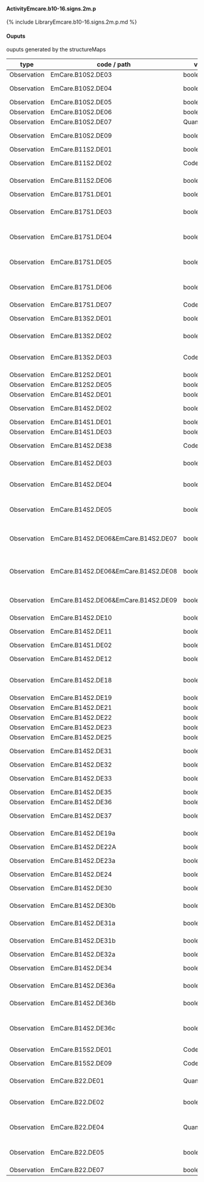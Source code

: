 #### ActivityEmcare.b10-16.signs.2m.p

{% include LibraryEmcare.b10-16.signs.2m.p.md %}
#### Ouputs

ouputs generated by the structureMaps

| type | code / path | valueType | Description |
|---|---|---|---|
| Observation | EmCare.B10S2.DE03 | boolean | Chest Indrawing |
| Observation | EmCare.B10S2.DE04 | boolean | Stridor in a calm child |
| Observation | EmCare.B10S2.DE05 | boolean | Wheezing |
| Observation | EmCare.B10S2.DE06 | boolean | Recurrent Wheeze |
| Observation | EmCare.B10S2.DE07 | Quantity | Oxygen Saturation |
| Observation | EmCare.B10S2.DE09 | boolean | Oxygen saturation not measured |
| Observation | EmCare.B11S2.DE01 | boolean | Sunken eyes |
| Observation | EmCare.B11S2.DE02 | CodeableConcept | Skin pinch of Abdomen |
| Observation | EmCare.B11S2.DE06 | boolean | Restless and Irritable |
| Observation | EmCare.B17S1.DE01 | boolean | Throat problem |
| Observation | EmCare.B17S1.DE03 | boolean | Specify Throat problem:Red (congested) throat |
| Observation | EmCare.B17S1.DE04 | boolean | Specify Throat problem:Exudate on Throat |
| Observation | EmCare.B17S1.DE05 | boolean | Specify Throat problem:Membrane on throat |
| Observation | EmCare.B17S1.DE06 | boolean | Enlarged tender lymph node(s) on front of the neck |
| Observation | EmCare.B17S1.DE07 | CodeableConcept | Ability to swallow |
| Observation | EmCare.B13S2.DE01 | boolean | Tender swelling behind the ear |
| Observation | EmCare.B13S2.DE02 | boolean | Pus Seen Draining from the Ear |
| Observation | EmCare.B13S2.DE03 | CodeableConcept | Pus Seen Draining from the Ear for how long? |
| Observation | EmCare.B12S2.DE01 | boolean | Stiff neck |
| Observation | EmCare.B12S2.DE05 | boolean | Runny nose |
| Observation | EmCare.B14S2.DE01 | boolean | Red eyes |
| Observation | EmCare.B14S2.DE02 | boolean | Pus Draining from Eye |
| Observation | EmCare.B14S1.DE01 | boolean | Skin Problem |
| Observation | EmCare.B14S1.DE03 | boolean | Eye Problem |
| Observation | EmCare.B14S2.DE38 | CodeableConcept | Oral Sores or Mouth Ulcers |
| Observation | EmCare.B14S2.DE03 | boolean | Clouding of the Cornea |
| Observation | EmCare.B14S2.DE04 | boolean | Is Clouding of the Cornea a new problem |
| Observation | EmCare.B14S2.DE05 | boolean | Has Clouding of the Cornea previously been treated |
| Observation | EmCare.B14S2.DE06&EmCare.B14S2.DE07 | boolean | Generalised or Localised Skin Problem:Generalised Skin Problem |
| Observation | EmCare.B14S2.DE06&EmCare.B14S2.DE08 | boolean | Generalised or Localised Skin Problem:Localised Skin Problem |
| Observation | EmCare.B14S2.DE06&EmCare.B14S2.DE09 | boolean | Generalised or Localised Skin Problem:No Problem |
| Observation | EmCare.B14S2.DE10 | boolean | Measles Rash |
| Observation | EmCare.B14S2.DE11 | boolean | Measles within the last 3 months |
| Observation | EmCare.B14S1.DE02 | boolean | Itchy skin |
| Observation | EmCare.B14S2.DE12 | boolean | Blisters, Sores or Pustules |
| Observation | EmCare.B14S2.DE18 | boolean | Papular Urticaria or Papular Pruritic Eruptions |
| Observation | EmCare.B14S2.DE19 | boolean | Ringworm (Tinea) |
| Observation | EmCare.B14S2.DE21 | boolean | Scabies |
| Observation | EmCare.B14S2.DE22 | boolean | Chickenpox |
| Observation | EmCare.B14S2.DE23 | boolean | Herpes Zoster |
| Observation | EmCare.B14S2.DE25 | boolean | Impetigo |
| Observation | EmCare.B14S2.DE31 | boolean | Molluscum Contagiosum |
| Observation | EmCare.B14S2.DE32 | boolean | Warts |
| Observation | EmCare.B14S2.DE33 | boolean | Seborrhoeic Dermatitis |
| Observation | EmCare.B14S2.DE35 | boolean | Fixed Drug Reaction |
| Observation | EmCare.B14S2.DE36 | boolean | Eczema |
| Observation | EmCare.B14S2.DE37 | boolean | Steven Johnson Syndrome (SJS) |
| Observation | EmCare.B14S2.DE19a | boolean | Scalp Infection (tinea capitis) |
| Observation | EmCare.B14S2.DE22A | boolean | Severe rash |
| Observation | EmCare.B14S2.DE23a | boolean | Disseminated Herpes Zoster |
| Observation | EmCare.B14S2.DE24 | boolean | Eye Involvement |
| Observation | EmCare.B14S2.DE30 | boolean | Skin Infection extends to Muscle |
| Observation | EmCare.B14S2.DE30b | boolean | Extensive impetigo lesions |
| Observation | EmCare.B14S2.DE31a | boolean | Extensive molluscum lesions |
| Observation | EmCare.B14S2.DE31b | boolean | Molluscum lesions close to the eye |
| Observation | EmCare.B14S2.DE32a | boolean | Extensive warts |
| Observation | EmCare.B14S2.DE34 | boolean | Severe Seborrhoeic Dermatitis |
| Observation | EmCare.B14S2.DE36a | boolean | Secondary bacterial infection of eczema |
| Observation | EmCare.B14S2.DE36b | boolean | Severe acute moist or weeping eczema |
| Observation | EmCare.B14S2.DE36c | boolean | Secondary herpes infection of eczema (eczema herpeticum) |
| Observation | EmCare.B15S2.DE01 | CodeableConcept | Palmar Pallor |
| Observation | EmCare.B15S2.DE09 | CodeableConcept | Mucous membrane pallor |
| Observation | EmCare.B22.DE01 | Quantity | Respiratory Rate (breaths per minute) |
| Observation | EmCare.B22.DE02 | boolean | Unable to perform Respiratory Rate at this time |
| Observation | EmCare.B22.DE04 | Quantity | Respiratory Rate (Second Count) (breaths per minute) |
| Observation | EmCare.B22.DE05 | boolean | Respiratory Rate (Second Count) Not Possible |
| Observation | EmCare.B22.DE07 | boolean | Fast Breathing |

